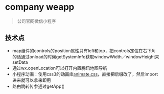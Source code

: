 # company weapp
> 公司官网微信小程序


## 技术点
* map组件的controls的position属性只有left和top，把controls定位在右下角的话通过onload的时候getSystemInfo获取windowWidth／windowHeight来setData
* 通过wx.openLocation可以打开内置腾讯地图导航
* 小程序动画：使用css3的动画库[animate.css](https://daneden.github.io/animate.css/)，直接把后缀改了，然后import进来就可以拿来即用
* 路由跳转传参通过getApp()